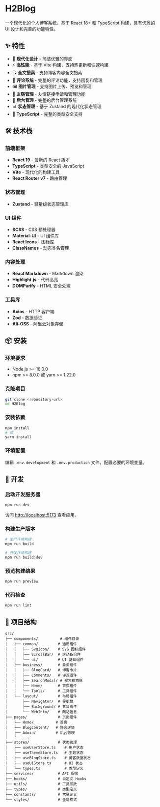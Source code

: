 # H2Blog

一个现代化的个人博客系统，基于 React 18+ 和 TypeScript 构建，具有优雅的 UI 设计和完善的功能特性。

## ✨ 特性

- 🎨 **现代化设计** - 简洁优雅的界面
- ⚡ **高性能** - 基于 Vite 构建，支持热更新和快速构建
- 🔍 **全文搜索** - 支持博客内容全文搜索
- 💬 **评论系统** - 完整的评论功能，支持回复和管理
- 🖼️ **图片管理** - 支持图片上传、预览和管理
- 👥 **友链管理** - 友情链接申请和管理功能
- 🔐 **后台管理** - 完整的后台管理系统
- 📊 **状态管理** - 基于 Zustand 的现代化状态管理
- 🎯 **TypeScript** - 完整的类型安全支持

## 🛠️ 技术栈

### 前端框架
- **React 19** - 最新的 React 版本
- **TypeScript** - 类型安全的 JavaScript
- **Vite** - 现代化的构建工具
- **React Router v7** - 路由管理

### 状态管理
- **Zustand** - 轻量级状态管理库

### UI 组件
- **SCSS** - CSS 预处理器
- **Material-UI** - UI 组件库
- **React Icons** - 图标库
- **ClassNames** - 动态类名管理

### 内容处理
- **React Markdown** - Markdown 渲染
- **Highlight.js** - 代码高亮
- **DOMPurify** - HTML 安全处理

### 工具库
- **Axios** - HTTP 客户端
- **Zod** - 数据验证
- **Ali-OSS** - 阿里云对象存储

## 📦 安装

### 环境要求
- Node.js >= 18.0.0
- npm >= 8.0.0 或 yarn >= 1.22.0

### 克隆项目
```bash
git clone <repository-url>
cd H2Blog
```

### 安装依赖
```bash
npm install
# 或
yarn install
```

### 环境配置

编辑 `.env.development` 和 `.env.production` 文件，配置必要的环境变量。

## 🚀 开发

### 启动开发服务器
```bash
npm run dev
```

访问 [http://localhost:5173](http://localhost:5173) 查看应用。

### 构建生产版本
```bash
# 生产环境构建
npm run build

# 开发环境构建
npm run build:dev
```

### 预览构建结果
```bash
npm run preview
```

### 代码检查
```bash
npm run lint
```

## 📁 项目结构

```
src/
├── components/          # 组件目录
│   ├── common/         # 通用组件
│   │   ├── SvgIcon/    # SVG 图标组件
│   │   ├── ScrollBar/  # 滚动条组件
│   │   └── ui/         # UI 基础组件
│   ├── business/       # 业务组件
│   │   ├── BlogCard/   # 博客卡片
│   │   ├── Comments/   # 评论组件
│   │   ├── SearchModal/ # 搜索模态框
│   │   ├── Home/       # 首页组件
│   │   └── Tools/      # 工具组件
│   └── layout/         # 布局组件
│       ├── Navigator/  # 导航栏
│       ├── Background/ # 背景组件
│       └── WebInfo/    # 网站信息
├── pages/              # 页面组件
│   ├── Home/          # 首页
│   ├── BlogContent/   # 博客详情
│   ├── Admin/         # 后台管理
│   └── ...
├── stores/             # 状态管理
│   ├── useUserStore.ts    # 用户状态
│   ├── useThemeStore.ts   # 主题状态
│   ├── useBlogStore.ts    # 博客数据状态
│   ├── useUIStore.ts      # UI 状态
│   └── types.ts           # 类型定义
├── services/           # API 服务
├── hooks/              # 自定义 Hooks
├── utils/              # 工具函数
├── types/              # 类型定义
├── constants/          # 常量定义
└── styles/             # 全局样式
```
